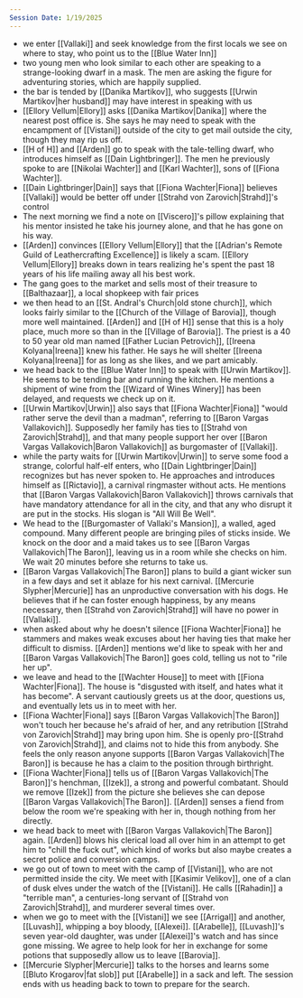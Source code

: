 ```yaml
---
Session Date: 1/19/2025
---
```

- we enter [[Vallaki]] and seek knowledge from the first locals we see on where to stay, who point us to the [[Blue Water Inn]]
- two young men who look similar to each other are speaking to a strange-looking dwarf in a mask. The men are asking the figure for adventuring stories, which are happily supplied.
- the bar is tended by [[Danika Martikov]], who suggests [[Urwin Martikov|her husband]] may have interest in speaking with us
- [[Ellory Vellum|Ellory]] asks [[Danika Martikov|Danika]] where the nearest post office is. She says he may need to speak with the encampment of [[Vistani]] outside of the city to get mail outside the city, though they may rip us off.
- [[H of H]] and [[Arden]] go to speak with the tale-telling dwarf, who introduces himself as [[Dain Lightbringer]]. The men he previously spoke to are [[Nikolai Wachter]] and [[Karl Wachter]], sons of [[Fiona Wachter]].
- [[Dain Lightbringer|Dain]] says that [[Fiona Wachter|Fiona]] believes [[Vallaki]] would be better off under [[Strahd von Zarovich|Strahd]]'s control
- The next morning we find a note on [[Viscero]]'s pillow explaining that his mentor insisted he take his journey alone, and that he has gone on his way.
- [[Arden]] convinces [[Ellory Vellum|Ellory]] that the [[Adrian's Remote Guild of Leathercrafting Excellence]] is likely a scam. [[Ellory Vellum|Ellory]] breaks down in tears realizing he's spent the past 18 years of his life mailing away all his best work.
- The gang goes to the market and sells most of their treasure to [[Balthazaar]], a local shopkeep with fair prices
- we then head to an [[St. Andral's Church|old stone church]], which looks fairly similar to the [[Church of the Village of Barovia]], though more well maintained. [[Arden]] and [[H of H]] sense that this is a holy place, much more so than in the [[Village of Barovia]]. The priest is a 40 to 50 year old man named [[Father Lucian Petrovich]], [[Ireena Kolyana|Ireena]] knew his father. He says he will shelter [[Ireena Kolyana|Ireena]] for as long as she likes, and we part amicably.
- we head back to the [[Blue Water Inn]] to speak with [[Urwin Martikov]]. He seems to be tending bar and running the kitchen. He mentions a shipment of wine from the [[Wizard of Wines Winery]] has been delayed, and requests we check up on it.
- [[Urwin Martikov|Urwin]] also says that [[Fiona Wachter|Fiona]] "would rather serve the devil than a madman", referring to [[Baron Vargas Vallakovich]]. Supposedly her family has ties to [[Strahd von Zarovich|Strahd]], and that many people support her over [[Baron Vargas Vallakovich|Baron Vallakovich]] as burgomaster of [[Vallaki]].
- while the party waits for [[Urwin Martikov|Urwin]] to serve some food a strange, colorful half-elf enters, who [[Dain Lightbringer|Dain]] recognizes but has never spoken to. He approaches and introduces himself as [[Rictavio]], a carnival ringmaster without acts. He mentions that [[Baron Vargas Vallakovich|Baron Vallakovich]] throws carnivals that have mandatory attendance for all in the city, and that any who disrupt it are put in the stocks. His slogan is "All Will Be Well".
- We head to the [[Burgomaster of Vallaki's Mansion]], a walled, aged compound. Many different people are bringing piles of sticks inside. We knock on the door and a maid takes us to see [[Baron Vargas Vallakovich|The Baron]], leaving us in a room while she checks on him. We wait 20 minutes before she returns to take us.
- [[Baron Vargas Vallakovich|The Baron]] plans to build a giant wicker sun in a few days and set it ablaze for his next carnival. [[Mercurie Slypher|Mercurie]] has an unproductive conversation with his dogs. He believes that if he can foster enough happiness, by any means necessary, then [[Strahd von Zarovich|Strahd]] will have no power in [[Vallaki]].
- when asked about why he doesn't silence [[Fiona Wachter|Fiona]] he stammers and makes weak excuses about her having ties that make her difficult to dismiss. [[Arden]] mentions we'd like to speak with her and [[Baron Vargas Vallakovich|The Baron]] goes cold, telling us not to "rile her up".
- we leave and head to the [[Wachter House]] to meet with [[Fiona Wachter|Fiona]]. The house is "disgusted with itself, and hates what it has become". A servant cautiously greets us at the door, questions us, and eventually lets us in to meet with her.
- [[Fiona Wachter|Fiona]] says [[Baron Vargas Vallakovich|The Baron]] won't touch her because he's afraid of her, and any retribution [[Strahd von Zarovich|Strahd]] may bring upon him. She is openly pro-[[Strahd von Zarovich|Strahd]], and claims not to hide this from anybody. She feels the only reason anyone supports [[Baron Vargas Vallakovich|The Baron]] is because he has a claim to the position through birthright.
- [[Fiona Wachter|Fiona]] tells us of [[Baron Vargas Vallakovich|The Baron]]'s henchman, [[Izek]], a strong and powerful combatant. Should we remove [[Izek]] from the picture she believes she can depose [[Baron Vargas Vallakovich|The Baron]]. [[Arden]] senses a fiend from below the room we're speaking with her in, though nothing from her directly.
- we head back to meet with [[Baron Vargas Vallakovich|The Baron]] again. [[Arden]] blows his clerical load all over him in an attempt to get him to "chill the fuck out", which kind of works but also maybe creates a secret police and conversion camps.
- we go out of town to meet with the camp of [[Vistani]], who are not permitted inside the city. We meet with [[Kasimir Velikov]], one of a clan of dusk elves under the watch of the [[Vistani]]. He calls [[Rahadin]] a "terrible man", a centuries-long servant of [[Strahd von Zarovich|Strahd]], and murderer several times over.
- when we go to meet with the [[Vistani]] we see [[Arrigal]] and another, [[Luvash]], whipping a boy bloody, [[Alexei]]. [[Arabelle]], [[Luvash]]'s seven year-old daughter, was under [[Alexei]]'s watch and has since gone missing. We agree to help look for her in exchange for some potions that supposedly allow us to leave [[Barovia]].
- [[Mercurie Slypher|Mercurie]] talks to the horses and learns some [[Bluto Krogarov|fat slob]] put [[Arabelle]] in a sack and left. The session ends with us heading back to town to prepare for the search.